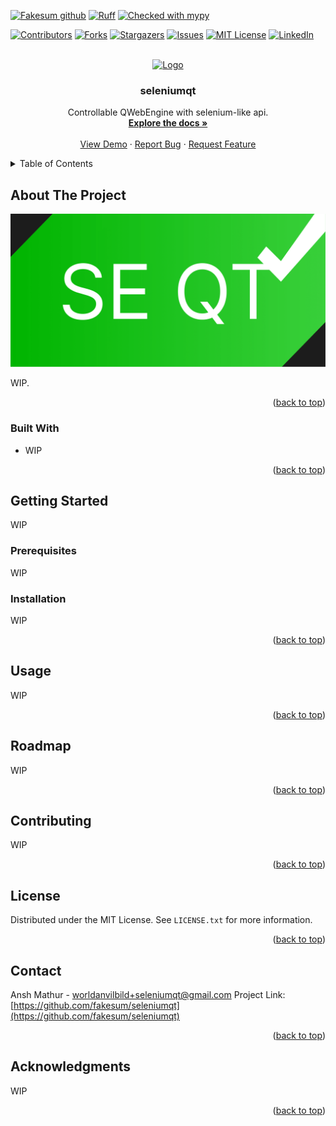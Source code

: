 [![Fakesum github](https://img.shields.io/badge/GitHub-Fakesum-181717.svg?style=flat&logo=github)](https://github.com/Fakesum) [![Ruff](https://img.shields.io/endpoint?url=https://raw.githubusercontent.com/astral-sh/ruff/main/assets/badge/v2.json)](https://github.com/astral-sh/ruff) [![Checked with mypy](http://www.mypy-lang.org/static/mypy_badge.svg)](http://mypy-lang.org/)

<!-- Improved compatibility of back to top link: See: https://github.com/othneildrew/Best-README-Template/pull/73 -->
<a name="readme-top"></a>
<!--
*** Thanks for checking out the Best-README-Template. If you have a suggestion
*** that would make this better, please fork the repo and create a pull request
*** or simply open an issue with the tag "enhancement".
*** Don't forget to give the project a star!
*** Thanks again! Now go create something AMAZING! :D
-->



<!-- PROJECT SHIELDS -->
<!--
*** I'm using markdown "reference style" links for readability.
*** Reference links are enclosed in brackets [ ] instead of parentheses ( ).
*** See the bottom of this document for the declaration of the reference variables
*** for contributors-url, forks-url, etc. This is an optional, concise syntax you may use.
*** https://www.markdownguide.org/basic-syntax/#reference-style-links
-->
[![Contributors][contributors-shield]][contributors-url]
[![Forks][forks-shield]][forks-url]
[![Stargazers][stars-shield]][stars-url]
[![Issues][issues-shield]][issues-url]
[![MIT License][license-shield]][license-url]
[![LinkedIn][linkedin-shield]][linkedin-url]

<!-- PROJECT LOGO -->
<br />
<div align="center">
  <a href="https://github.com/fakesum/seleniumqt">
    <img src="https://github.com/mrdbourke/pytorch-deep-learning/blob/main/images/04-pizza-dad.jpeg?raw=true" alt="Logo" width=300>
  </a>

<h3 align="center">seleniumqt</h3>

  <p align="center">
    Controllable QWebEngine with selenium-like api.
    <br />
    <a href="https://github.com/fakesum/seleniumqt"><strong>Explore the docs »</strong></a>
    <br />
    <br />
    <a href="https://github.com/fakesum/seleniumqt">View Demo</a>
    ·
    <a href="https://github.com/fakesum/seleniumqt/issues/new?labels=bug&template=bug-report---.md">Report Bug</a>
    ·
    <a href="https://github.com/fakesum/seleniumqt/issues/new?labels=enhancement&template=feature-request---.md">Request Feature</a>
  </p>
</div>



<!-- TABLE OF CONTENTS -->
<details>
  <summary>Table of Contents</summary>
  <ol>
    <li>
      <a href="#about-the-project">About The Project</a>
      <ul>
        <li><a href="#built-with">Made With</a></li>
      </ul>
    </li>
    <li>
      <a href="#getting-started">Getting Started</a>
      <ul>
        <li><a href="#prerequisites">Prerequisites</a></li>
        <li><a href="#installation">Installation</a></li>
      </ul>
    </li>
    <li><a href="#usage">Usage</a></li>
    <li><a href="#roadmap">Roadmap</a></li>
    <li><a href="#contributing">Contributing</a></li>
    <li><a href="#license">License</a></li>
    <li><a href="#contact">Contact</a></li>
    <li><a href="#acknowledgments">Acknowledgments</a></li>
  </ol>
</details>



<!-- ABOUT THE PROJECT -->
## About The Project

[![Product Name Screen Shot][product-screenshot]](https://example.com)

<!-- Here's a blank template to get started: To avoid retyping too much info. Do a search and replace with your text editor for the following: `github_username`, `repo_name`, `twitter_handle`, `linkedin_username`, `email_client`, `email`, `project_title`, `project_description` -->
WIP.

<p align="right">(<a href="#readme-top">back to top</a>)</p>



### Built With

* WIP

<p align="right">(<a href="#readme-top">back to top</a>)</p>



<!-- GETTING STARTED -->
## Getting Started

<!-- This is an example of how you may give instructions on setting up your project locally.
To get a local copy up and running follow these simple example steps.-->

WIP

### Prerequisites

<!--This is an example of how to list things you need to use the software and how to install them.-->
WIP

### Installation
<!-- Installation -->

WIP

<p align="right">(<a href="#readme-top">back to top</a>)</p>



<!-- USAGE EXAMPLES -->
## Usage

<!-- Use this space to show useful examples of how a project can be used. Additional screenshots, code examples and demos work well in this space. You may also link to more resources.
_For more examples, please refer to the [Documentation](https://example.com)_ -->
WIP


<p align="right">(<a href="#readme-top">back to top</a>)</p>



<!-- ROADMAP -->
## Roadmap

<!-- - [ ] Feature 1
- [ ] Feature 2
- [ ] Feature 3
    - [ ] Nested Feature

See the [open issues](https://github.com/fakesum/seleniumqt/issues) for a full list of proposed features (and known issues). -->

WIP

<p align="right">(<a href="#readme-top">back to top</a>)</p>



<!-- CONTRIBUTING -->
## Contributing
<!-- 
Contributions are what make the open source community such an amazing place to learn, inspire, and create. Any contributions you make are **greatly appreciated**.

If you have a suggestion that would make this better, please fork the repo and create a pull request. You can also simply open an issue with the tag "enhancement".
Don't forget to give the project a star! Thanks again!

1. Fork the Project
2. Create your Feature Branch (`git checkout -b feature/AmazingFeature`)
3. Commit your Changes (`git commit -m 'Add some AmazingFeature'`)
4. Push to the Branch (`git push origin feature/AmazingFeature`)
5. Open a Pull Request -->

WIP

<p align="right">(<a href="#readme-top">back to top</a>)</p>



<!-- LICENSE -->
## License

Distributed under the MIT License. See `LICENSE.txt` for more information.

<p align="right">(<a href="#readme-top">back to top</a>)</p>



<!-- CONTACT -->
## Contact

Ansh Mathur - worldanvilbild+seleniumqt@gmail.com
Project Link: [https://github.com/fakesum/seleniumqt](https://github.com/fakesum/seleniumqt)

<p align="right">(<a href="#readme-top">back to top</a>)</p>



<!-- ACKNOWLEDGMENTS -->
## Acknowledgments
<!-- 
* []()
* []()
* []() -->
WIP

<p align="right">(<a href="#readme-top">back to top</a>)</p>



<!-- MARKDOWN LINKS & IMAGES -->
<!-- https://www.markdownguide.org/basic-syntax/#reference-style-links -->
[contributors-shield]: https://img.shields.io/github/contributors/fakesum/seleniumqt.svg?style=for-the-badge
[contributors-url]: https://github.com/fakesum/seleniumqt/graphs/contributors
[forks-shield]: https://img.shields.io/github/forks/fakesum/seleniumqt.svg?style=for-the-badge
[forks-url]: https://github.com/fakesum/seleniumqt/network/members
[stars-shield]: https://img.shields.io/github/stars/fakesum/seleniumqt.svg?style=for-the-badge
[stars-url]: https://github.com/fakesum/seleniumqt/stargazers
[issues-shield]: https://img.shields.io/github/issues/fakesum/seleniumqt.svg?style=for-the-badge
[issues-url]: https://github.com/fakesum/seleniumqt/issues
[license-shield]: https://img.shields.io/github/license/fakesum/seleniumqt.svg?style=for-the-badge
[license-url]: https://github.com/fakesum/seleniumqt/blob/master/LICENSE.txt
[linkedin-shield]: https://img.shields.io/badge/-LinkedIn-black.svg?style=for-the-badge&logo=linkedin&colorB=555
[linkedin-url]: https://linkedin.com/in/invalid
[product-screenshot]: docs/logo/png/black-bg.png
